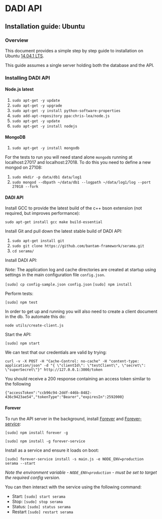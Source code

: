 # DADI API

## Installation guide: Ubuntu

### Overview

This document provides a simple step by step guide to installation on Ubuntu [14.04.1 LTS](http://releases.ubuntu.com/14.04.1/).

This guide assumes a single server holding both the database and the API.

### Installing DADI API

#### Node.js latest

1. `sudo apt-get -y update`
2. `sudo apt-get -y upgrade`
3. `sudo apt-get -y install python-software-properties`
4. `sudo add-apt-repository ppa:chris-lea/node.js`
5. `sudo apt-get -y update`
6. `sudo apt-get -y install nodejs`

#### MongoDB

1. `sudo apt-get -y install mongodb`

For the tests to run you will need stand alone `mongod`s running at localhost:27017 and localhost:27018. To do this you need to define a new mongod on 27108:

1. `sudo mkdir -p data/db1 data/log1`
2. `sudo mongod --dbpath ~/data/db1 --logpath ~/data/log1/log --port 27018 --fork`

#### DADI API

Install GCC to provide the latest build of the c++ bson extension (not required, but improves performance):

`sudo apt-get install gcc make build-essential`

Install Git and pull down the latest stable build of DADI API:

1. `sudo apt-get install git`
2. `sudo git clone https://github.com/bantam-framework/serama.git`
3. `cd serama/`

Install DADI API:

*Note:* The application log and cache directories are created at startup using settings in the main configuration file `config.json`.

`[sudo] cp config-sample.json config.json`
`[sudo] npm install`

Perform tests:

`[sudo] npm test`

In order to get up and running you will also need to create a client document in the db. To automate this do:

`node utils/create-client.js`

Start the API:

`[sudo] npm start`

We can test that our credentials are valid by trying:

`curl -v -X POST -H "Cache-Control: no-cache" -H "content-type: application/json" -d "{ \"clientId\": \"testClient\", \"secret\": \"superSecret\"}" http://127.0.0.1:3000/token`

You should receive a 200 response containing an access token similar to the following

`{"accessToken":"ccb96c94-2ddf-446b-8482-436c9423ae54","tokenType":"Bearer","expiresIn":2592000}`

#### Forever

To run the API server in the background, install [Forever](https://github.com/nodejitsu/forever) and [Forever-service](https://github.com/zapty/forever-service):

`[sudo] npm install forever -g`

`[sudo] npm install -g forever-service`

Install as a service and ensure it loads on boot:

`[sudo] forever-service install -s main.js -e NODE_ENV=production serama --start`

_Note the environment variable - `NODE_ENV=production` - must be set to target the required config version._

You can then interact with the service using the following command:

- Start: `[sudo] start serama`
- Stop: `[sudo] stop serama`
- Status: `[sudo] status serama`
- Restart `[sudo] restart serama`
